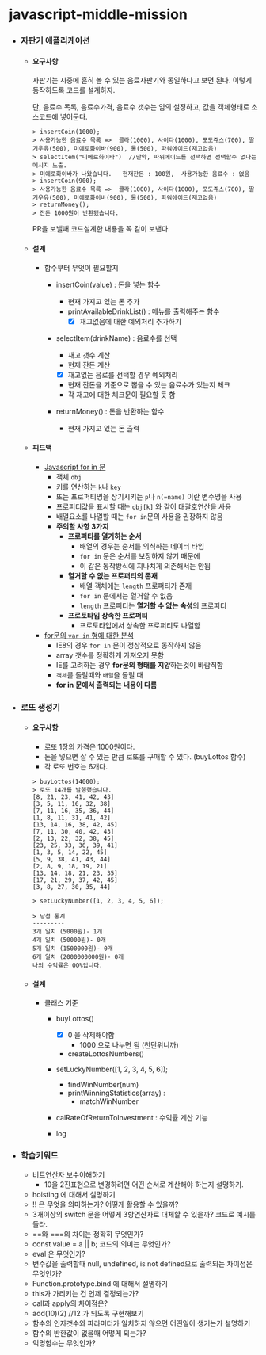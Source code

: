 # javascript-middle-mission
- ### 자판기 애플리케이션

  - #### 요구사항

    자판기는 시중에 흔히 볼 수 있는 음료자판기와 동일하다고 보면 된다. 이렇게 동작하도록 코드를 설계하자.

    단, 음료수 목록, 음료수가격, 음료수 갯수는 임의 설정하고, 값을 객체형태로 소스코드에 넣어둔다.

    ```
    > insertCoin(1000);
    > 사용가능한 음료수 목록 =>  콜라(1000), 사이다(1000), 포도쥬스(700), 딸기우유(500), 미에로화이바(900), 물(500), 파워에이드(재고없음)
    > selectItem("미에로화이바")  //만약, 파워에이드를 선택하면 선택할수 없다는 메시지 노출. 
    > 미에로화이바가 나왔습니다.   현재잔돈 : 100원,  사용가능한 음료수 : 없음
    > insertCoin(900);
    > 사용가능한 음료수 목록 =>  콜라(1000), 사이다(1000), 포도쥬스(700), 딸기우유(500), 미에로화이바(900), 물(500), 파워에이드(재고없음)
    > returnMoney();
    > 잔돈 1000원이 반환됐습니다.
    ```

    PR을 보낼때 코드설계한 내용을 꼭 같이 보낸다.

  - #### 설계

    - 함수부터 무엇이 필요할지

      - insertCoin(value) : 돈을 넣는 함수

        - 현재 가지고 있는 돈 추가
        - printAvailableDrinkList() : 메뉴를 출력해주는 함수
          - [x] 재고없음에 대한 예외처리 추가하기

      - selectItem(drinkName) : 음료수를 선택

        - 재고 갯수 계산
        - 현재 잔돈 계산

        - [x] 재고없는 음료를 선택할 경우 예외처리

        - 현재 잔돈을 기준으로 뽑을 수 있는 음료수가 있는지 체크
        - 각 재고에 대한 체크문이 필요할 듯 함

      - returnMoney() : 돈을 반환하는 함수

        - 현재 가지고 있는 돈 출력

  - #### 피드백

    - [Javascript for in 문](http://webclub.tistory.com/243)
      - 객체 `obj`
      - 키를 연산하는 `k`나 `key`
      - 또는 프로퍼티명을 상기시키는 `p`나 `n(=name)` 이란 변수명을 사용
      - 프로퍼티값을 표시할 때는 `obj[k]` 와 같이 대괄호연산을 사용
      - 배열요소를 나열할 때는 `for in`문의 사용을 권장하지 않음
      - **주의할 사항 3가지**
        - **프로퍼티를 열거하는 순서**
          - 배열의 경우는 순서를 의식하는 데이터 타입
          - `for in` 문은 순서를 보장하지 않기 때문에
          - 이 같은 동작방식에 지나치게 의존해서는 안됨
        - **열거할 수 없는 프로퍼티의 존재**
          - 배열 객체에는 `length` 프로퍼티가 존재
          - `for in` 문에서는 열거할 수 없음
          - `length` 프로퍼티는 **열거할 수 없는 속성**의 프로퍼티
        - **프로토타입 상속한 프로퍼티**
          - 프로토타입에서 상속한 프로퍼티도 나열함
    - [for문의 `var in` 형에 대한 분석](http://programmingsummaries.tistory.com/187)
      - IE8의 경우 `for in` 문이 정상적으로 동작하지 않음
      - array 갯수를 정확하게 가져오지 못함
      - IE를 고려하는 경우 **for문의 형태를 지양**하는것이 바람직함
      - `객체`를 돌릴때와 `배열`을 돌릴 때
      - **for in 문에서 출력되는 내용이 다름**

- ### 로또 생성기

  - #### 요구사항

    - 로또 1장의 가격은 1000원이다.
    - 돈을 넣으면 살 수 있는 만큼 로또를 구매할 수 있다. (buyLottos 함수)
    - 각 로또 번호는 6개다.

    ```
    > buyLottos(14000); 
    > 로또 14개를 발행했습니다.
    [8, 21, 23, 41, 42, 43]
    [3, 5, 11, 16, 32, 38]
    [7, 11, 16, 35, 36, 44]
    [1, 8, 11, 31, 41, 42]
    [13, 14, 16, 38, 42, 45]
    [7, 11, 30, 40, 42, 43]
    [2, 13, 22, 32, 38, 45]
    [23, 25, 33, 36, 39, 41]
    [1, 3, 5, 14, 22, 45]
    [5, 9, 38, 41, 43, 44]
    [2, 8, 9, 18, 19, 21]
    [13, 14, 18, 21, 23, 35]
    [17, 21, 29, 37, 42, 45]
    [3, 8, 27, 30, 35, 44]

    > setLuckyNumber([1, 2, 3, 4, 5, 6]);

    > 당첨 통계
    ---------
    3개 일치 (5000원)- 1개
    4개 일치 (50000원)- 0개
    5개 일치 (1500000원)- 0개
    6개 일치 (2000000000원)- 0개
    나의 수익률은 OO%입니다.
    ```

  - #### 설계

    - 클래스 기준

      - buyLottos()

        - [x] 0 을 삭제해야함
          - 1000 으로 나누면 됨 (천단위니까)
        - createLottosNumbers()
      - setLuckyNumber([1, 2, 3, 4, 5, 6]);
        - findWinNumber(num)
        - printWinningStatistics(array) : 
          - matchWinNumber
      - calRateOfReturnToInvestment : 수익률 계산 기능
      - log

- ### 학습키워드

  - 비트연산자 보수이해하기
    - 10을 2진표현으로 변경하려면 어떤 순서로 계산해야 하는지 설명하기.
  - hoisting 에 대해서 설명하기
  - !! 은 무엇을 의미하는가? 어떻게 활용할 수 있을까?
  - 3개이상의 switch 문을 어떻게 3항연산자로 대체할 수 있을까? 코드로 예시를 들라.
  - ==와 ===의 차이는 정확히 무엇인가?
  - const value = a || b; 코드의 의미는 무엇인가?
  - eval 은 무엇인가?
  - 변수값을 출력할때 null, undefined, is not defined으로 출력되는 차이점은 무엇인가?
  - Function.prototype.bind 에 대해서 설명하기
  - this가 가리키는 건 언제 결정되는가?
  - call과 apply의 차이점은?
  - add(10)(2) //12 가 되도록 구현해보기
  - 함수의 인자갯수와 파라미터가 일치하지 않으면 어떤일이 생기는가 설명하기
  - 함수의 반환값이 없을때 어떻게 되는가?
  - 익명함수는 무엇인가?